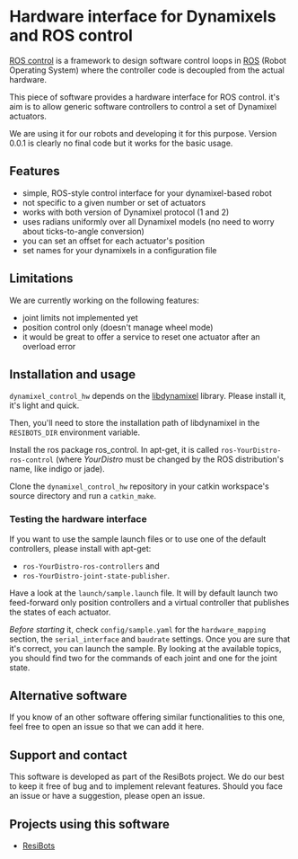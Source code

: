 # Hardware interface for Dynamixels and ROS control

[ROS control][] is a framework to design software control loops in [ROS][] (Robot Operating System) where the controller code is decoupled from the actual hardware.

This piece of software provides a hardware interface for ROS control. it's aim is to allow generic software controllers to control a set of Dynamixel actuators.

We are using it for our robots and developing it for this purpose. Version 0.0.1 is clearly no final code but it works for the basic usage.

## Features

- simple, ROS-style control interface for your dynamixel-based robot
- not specific to a given number or set of actuators
- works with both version of Dynamixel protocol (1 and 2)
- uses radians uniformly over all Dynamixel models (no need to worry about ticks-to-angle conversion)
- you can set an offset for each actuator's position
- set names for your dynamixels in a configuration file

## Limitations
We are currently working on the following features:

- joint limits not implemented yet
- position control only (doesn't manage wheel mode)
- it would be great to offer a service to reset one actuator after an overload error

## Installation and usage
`dynamixel_control_hw` depends on the [libdynamixel][] library. Please install it, it's light and quick.

Then, you'll need to store the installation path of libdynamixel in the `RESIBOTS_DIR` environment variable.

Install the ros package ros_control. In apt-get, it is called `ros-YourDistro-ros-control` (where *YourDistro* must be changed by the ROS distribution's name, like indigo or jade).

Clone the `dynamixel_control_hw` repository in your catkin workspace's source directory and run a `catkin_make`.

### Testing the hardware interface
If you want to use the sample launch files or to use one of the default controllers, please install with apt-get:

- `ros-YourDistro-ros-controllers` and
- `ros-YourDistro-joint-state-publisher`.

Have a look at the `launch/sample.launch` file. It will by default launch two feed-forward only position controllers and a virtual controller that publishes the states of each actuator.

*Before starting* it, check `config/sample.yaml` for the `hardware_mapping` section, the `serial_interface` and `baudrate` settings. Once you are sure that it's correct, you can launch the sample. By looking at the available topics, you should find two for the commands of each joint and one for the joint state.

## Alternative software
If you know of an other software offering similar functionalities to this one, feel free to open an issue so that we can add it here.

## Support and contact
This software is developed as part of the ResiBots project. We do our best to keep it free of bug and to implement relevant features. Should you face an issue or have a suggestion, please open an issue.

## Projects using this software
- [ResiBots][]

[ResiBots]: http://www.resibots.eu
[libdynamixel]: http://github.com/resibots/libdynamixel
[ROS]: http://www.ros.org/
[ROS control]: http://wiki.ros.org/ros_control
